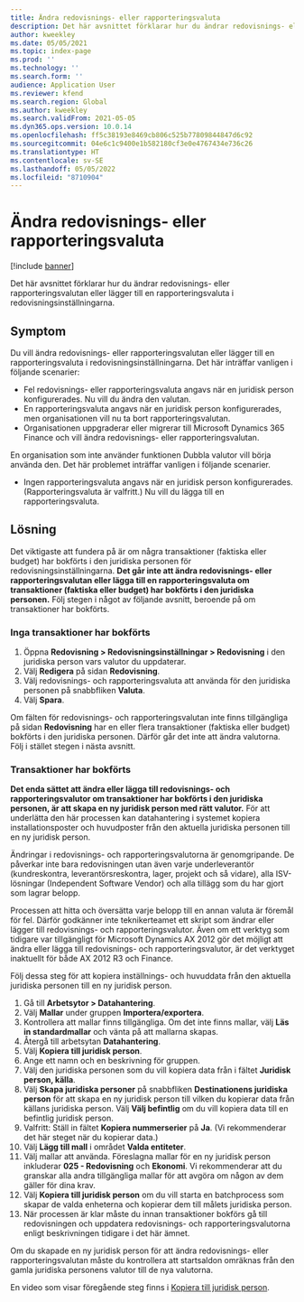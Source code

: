 ```yaml
---
title: Ändra redovisnings- eller rapporteringsvaluta
description: Det här avsnittet förklarar hur du ändrar redovisnings- eller rapporteringsvalutan eller lägger till en rapporteringsvaluta i redovisningsinställningarna.
author: kweekley
ms.date: 05/05/2021
ms.topic: index-page
ms.prod: ''
ms.technology: ''
ms.search.form: ''
audience: Application User
ms.reviewer: kfend
ms.search.region: Global
ms.author: kweekley
ms.search.validFrom: 2021-05-05
ms.dyn365.ops.version: 10.0.14
ms.openlocfilehash: ff5c38193e8469cb806c525b77809844847d6c92
ms.sourcegitcommit: 04e6c1c9400e1b582180cf3e0e4767434e736c26
ms.translationtype: HT
ms.contentlocale: sv-SE
ms.lasthandoff: 05/05/2022
ms.locfileid: "8710904"
---
```

# <a name="change-the-accounting-or-reporting-currency"></a>Ändra redovisnings- eller rapporteringsvaluta

[!include [banner](../includes/banner.md)]

Det här avsnittet förklarar hur du ändrar redovisnings- eller rapporteringsvalutan eller lägger till en rapporteringsvaluta i redovisningsinställningarna.

## <a name="symptom"></a>Symptom

Du vill ändra redovisnings- eller rapporteringsvalutan eller lägger till en rapporteringsvaluta i redovisningsinställningarna. Det här inträffar vanligen i följande scenarier:

- Fel redovisnings- eller rapporteringsvaluta angavs när en juridisk person konfigurerades. Nu vill du ändra den valutan.
- En rapporteringsvaluta angavs när en juridisk person konfigurerades, men organisationen vill nu ta bort rapporteringsvalutan.
- Organisationen uppgraderar eller migrerar till Microsoft Dynamics 365 Finance och vill ändra redovisnings- eller rapporteringsvalutan.

En organisation som inte använder funktionen Dubbla valutor vill börja använda den. Det här problemet inträffar vanligen i följande scenarier.

- Ingen rapporteringsvaluta angavs när en juridisk person konfigurerades. (Rapporteringsvaluta är valfritt.) Nu vill du lägga till en rapporteringsvaluta.

## <a name="resolution"></a>Lösning

Det viktigaste att fundera på är om några transaktioner (faktiska eller budget) har bokförts i den juridiska personen för redovisningsinställningarna. **Det går inte att ändra redovisnings- eller rapporteringsvalutan eller lägga till en rapporteringsvaluta om transaktioner (faktiska eller budget) har bokförts i den juridiska personen.** Följ stegen i något av följande avsnitt, beroende på om transaktioner har bokförts.

### <a name="no-transactions-have-been-posted"></a>Inga transaktioner har bokförts

1. Öppna **Redovisning \> Redovisningsinställningar \> Redovisning** i den juridiska person vars valutor du uppdaterar.
2. Välj **Redigera** på sidan **Redovisning**.
3. Välj redovisnings- och rapporteringsvaluta att använda för den juridiska personen på snabbfliken **Valuta**.
4. Välj **Spara**.

Om fälten för redovisnings- och rapporteringsvalutan inte finns tillgängliga på sidan **Redovisning** har en eller flera transaktioner (faktiska eller budget) bokförts i den juridiska personen. Därför går det inte att ändra valutorna. Följ i stället stegen i nästa avsnitt.

### <a name="transactions-have-been-posted"></a>Transaktioner har bokförts

**Det enda sättet att ändra eller lägga till redovisnings- och rapporteringsvalutor om transaktioner har bokförts i den juridiska personen, är att skapa en ny juridisk person med rätt valutor.** För att underlätta den här processen kan datahantering i systemet kopiera installationsposter och huvudposter från den aktuella juridiska personen till en ny juridisk person.

Ändringar i redovisnings- och rapporteringsvalutorna är genomgripande. De påverkar inte bara redovisningen utan även varje underleverantör (kundreskontra, leverantörsreskontra, lager, projekt och så vidare), alla ISV-lösningar (Independent Software Vendor) och alla tillägg som du har gjort som lagrar belopp.

Processen att hitta och översätta varje belopp till en annan valuta är föremål för fel. Därför godkänner inte teknikerteamet ett skript som ändrar eller lägger till redovisnings- och rapporteringsvalutor. Även om ett verktyg som tidigare var tillgängligt för Microsoft Dynamics AX 2012 gör det möjligt att ändra eller lägga till redovisnings- och rapporteringsvalutor, är det verktyget inaktuellt för både AX 2012 R3 och Finance.

Följ dessa steg för att kopiera inställnings- och huvuddata från den aktuella juridiska personen till en ny juridisk person.

1. Gå till **Arbetsytor \> Datahantering**.
2. Välj **Mallar** under gruppen **Importera/exportera**.
3. Kontrollera att mallar finns tillgängliga. Om det inte finns mallar, välj **Läs in standardmallar** och vänta på att mallarna skapas.
4. Återgå till arbetsytan **Datahantering**.
5. Välj **Kopiera till juridisk person**.
6. Ange ett namn och en beskrivning för gruppen.
7. Välj den juridiska personen som du vill kopiera data från i fältet **Juridisk person, källa**.
8. Välj **Skapa juridiska personer** på snabbfliken **Destinationens juridiska person** för att skapa en ny juridisk person till vilken du kopierar data från källans juridiska person. Välj **Välj befintlig** om du vill kopiera data till en befintlig juridisk person.
9. Valfritt: Ställ in fältet **Kopiera nummerserier** på **Ja**. (Vi rekommenderar det här steget när du kopierar data.)
10. Välj **Lägg till mall** i området **Valda entiteter**.
11. Välj mallar att använda. Föreslagna mallar för en ny juridisk person inkluderar **025 - Redovisning** och **Ekonomi**. Vi rekommenderar att du granskar alla andra tillgängliga mallar för att avgöra om någon av dem gäller för dina krav.
12. Välj **Kopiera till juridisk person** om du vill starta en batchprocess som skapar de valda enheterna och kopierar dem till målets juridiska person.
13. När processen är klar måste du innan transaktioner bokförs gå till redovisningen och uppdatera redovisnings- och rapporteringsvalutorna enligt beskrivningen tidigare i det här ämnet.

Om du skapade en ny juridisk person för att ändra redovisnings- eller rapporteringsvalutan måste du kontrollera att startsaldon omräknas från den gamla juridiska personens valutor till de nya valutorna.

En video som visar föregående steg finns i [Kopiera till juridisk person](https://community.dynamics.com/365/b/techtalks/posts/copy-into-legal-entity-october-24-2017).
